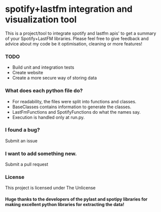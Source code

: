 # spotify+lastfm integration and visualization tool

This is a project/tool to integrate spotify and lastfm apis' to get a summary of your Spotify+LastFM libraries.
Please feel free to give feedback and advice about my code be it optimisation, cleaning or more features!

### TODO
- Build unit and integration tests
- Create website
- Create a more secure way of storing data

### What does each python file do?
- For readability, the files were split into functions and classes.
- BaseClasses contains information to generate the classes. 
- LastFmFunctions and SpotifyFunctions do what the names say. 
- Execution is handled only at run.py. 

### I found a bug?
Submit an issue

### I want to add something new. 
Submit a pull request

### License
This project is licensed under The Unlicense

#### Huge thanks to the developers of the pylast and spotipy libraries for making excellent python libraries for extracting the data! 
